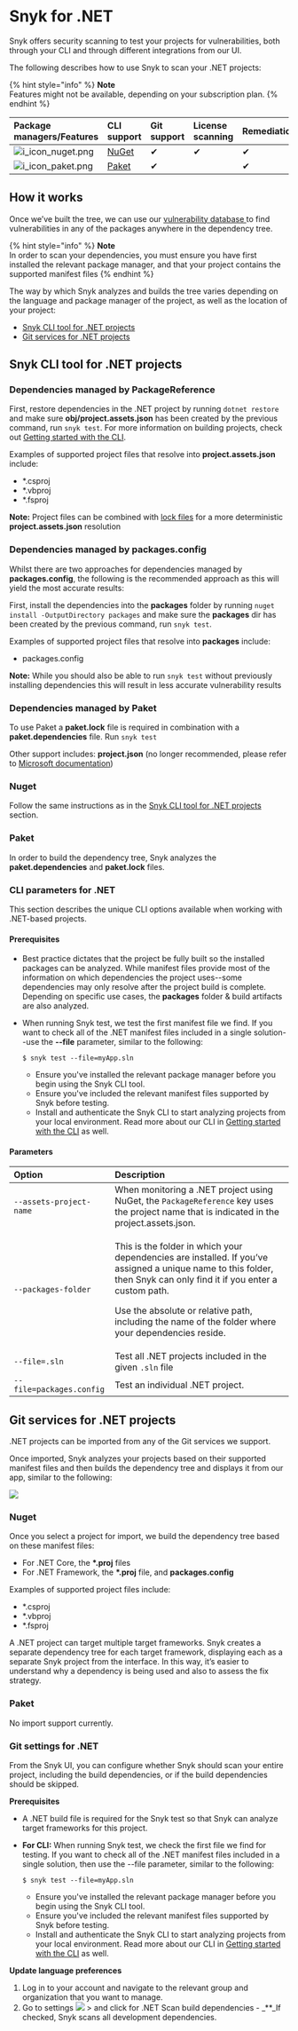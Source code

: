 # Snyk for .NET

Snyk offers security scanning to test your projects for vulnerabilities, both through your CLI and through different integrations from our UI.

The following describes how to use Snyk to scan your .NET projects:

{% hint style="info" %}
**Note**  
Features might not be available, depending on your subscription plan.
{% endhint %}

| Package managers/Features | CLI support | Git support | License scanning | Remediation | Runtime monitoring |  |
| :--- | :--- | :--- | :--- | :--- | :--- | :--- |
| ![i\_icon\_nuget.png](../../../.gitbook/assets/uuid-b997ca27-61ff-f00b-941c-16bf3aa4a0e0-en.png) | [NuGet](https://www.nuget.org/) | ✔︎ | ✔︎ | ✔︎ |  |  |
| ![i\_icon\_paket.png](../../../.gitbook/assets/uuid-d8e44fe4-c0ea-e3ea-de3b-1e15e4a6b391-en.png) | [Paket](https://fsprojects.github.io/Paket/index.html) | ✔︎ |  | ✔︎ |  |  |

## **How it works**

Once we’ve built the tree, we can use our [vulnerability database ](https://snyk.io/vuln)to find vulnerabilities in any of the packages anywhere in the dependency tree.

{% hint style="info" %}
**Note**  
In order to scan your dependencies, you must ensure you have first installed the relevant package manager, and that your project contains the supported manifest files
{% endhint %}

The way by which Snyk analyzes and builds the tree varies depending on the language and package manager of the project, as well as the location of your project:

* [Snyk CLI tool for .NET projects](snyk-for-.net.md#snyk-cli-tool-for-net-projects)
* [Git services for .NET projects](snyk-for-.net.md#git-services-for-net-projects)

## Snyk CLI tool for .NET projects

### Dependencies managed by PackageReference

First, restore dependencies in the .NET project by running `dotnet restore` and make sure **obj/project.assets.json** has been created by the previous command, run `snyk test`. For more information on building projects, check out [Getting started with the CLI](https://docs.snyk.io/snyk-cli/guides-for-our-cli/getting-started-with-the-cli).

Examples of supported project files that resolve into **project.assets.json** include:

* \*.csproj 
* \*.vbproj
* \*.fsproj

**Note:** Project files can be combined with [lock files](https://docs.microsoft.com/en-us/nuget/consume-packages/package-references-in-project-files#locking-dependencies) for a more deterministic **project.assets.json** resolution

### Dependencies managed by packages.config

Whilst there are two approaches for dependencies managed by **packages.config**, the following is the recommended approach as this will yield the most accurate results:

First, install the dependencies into the **packages** folder by running `nuget install -OutputDirectory packages` and make sure the **packages** dir has been created by the previous command, run `snyk test`.

Examples of supported project files that resolve into **packages** include:

* packages.config

**Note:** While you should also be able to run `snyk test` without previously installing dependencies this will result in less accurate vulnerability results

### Dependencies managed by Paket

To use Paket a **paket.lock** file is required in combination with a **paket.dependencies** file. Run `snyk test`

Other support includes: **project.json** \(no longer recommended, please refer to [Microsoft documentation](https://docs.microsoft.com/en-us/nuget/archive/project-json)\)

### Nuget

Follow the same instructions as in the [Snyk CLI tool for .NET projects](snyk-for-.net.md#snyk-cli-tool-for-net-projects) section.

### Paket

In order to build the dependency tree, Snyk analyzes the **paket.dependencies** and **paket.lock** files.

### **CLI parameters for .NET**

This section describes the unique CLI options available when working with .NET-based projects.

#### **Prerequisites**

* Best practice dictates that the project be fully built so the installed packages can be analyzed. While manifest files provide most of the information on which dependencies the project uses--some dependencies may only resolve after the project build is complete. Depending on specific use cases, the **packages** folder & build artifacts are also analyzed.
* When running Snyk test, we test the first manifest file we find. If you want to check all of the .NET manifest files included in a single solution--use the **--file** parameter, similar to the following:

  ```text
  $ snyk test --file=myApp.sln
  ```

  * Ensure you've installed the relevant package manager before you begin using the Snyk CLI tool.
  * Ensure you've included the relevant manifest files supported by Snyk before testing.
  * Install and authenticate the Snyk CLI to start analyzing projects from your local environment. Read more about our CLI in [Getting started with the CLI](https://support.snyk.io/hc/articles/360003812458#UUID-6d3e2b39-daa0-f2f1-19d2-b9107b678c81) as well.

#### **Parameters**

<table>
  <thead>
    <tr>
      <th style="text-align:left">Option</th>
      <th style="text-align:left">Description</th>
    </tr>
  </thead>
  <tbody>
    <tr>
      <td style="text-align:left"><code>--assets-project-name</code>
      </td>
      <td style="text-align:left">When monitoring a .NET project using NuGet, the <code>PackageReference</code> key
        uses the project name that is indicated in the project.assets.json.</td>
    </tr>
    <tr>
      <td style="text-align:left"><code>--packages-folder</code>
      </td>
      <td style="text-align:left">
        <p>This is the folder in which your dependencies are installed. If you&#x2019;ve
          assigned a unique name to this folder, then Snyk can only find it if you
          enter a custom path.</p>
        <p>Use the absolute or relative path, including the name of the folder where
          your dependencies reside.</p>
      </td>
    </tr>
    <tr>
      <td style="text-align:left"><code>--file=.sln</code>
      </td>
      <td style="text-align:left">Test all .NET projects included in the given <code>.sln</code> file</td>
    </tr>
    <tr>
      <td style="text-align:left"><code>--file=packages.config</code>
      </td>
      <td style="text-align:left">Test an individual .NET project.</td>
    </tr>
  </tbody>
</table>

## Git services for .NET projects

.NET projects can be imported from any of the Git services we support.

Once imported, Snyk analyzes your projects based on their supported manifest files and then builds the dependency tree and displays it from our app, similar to the following:

![](../../../.gitbook/assets/uuid-c995621c-85c8-c79f-accd-f014e2293921-en.png)

### **Nuget**

Once you select a project for import, we build the dependency tree based on these manifest files:

* For .NET Core, the **\*.proj** files 
* For .NET Framework, the **\*.proj** file, and **packages.config** 

Examples of supported project files include:

* \*.csproj 
* \*.vbproj
* \*.fsproj

A .NET project can target multiple target frameworks. Snyk creates a separate dependency tree for each target framework, displaying each as a separate Snyk project from the interface. In this way, it’s easier to understand why a dependency is being used and also to assess the fix strategy.

### **Paket**

No import support currently.

### **Git settings for .NET**

From the Snyk UI, you can configure whether Snyk should scan your entire project, including the build dependencies, or if the build dependencies should be skipped.

**Prerequisites**

* A .NET build file is required for the Snyk test so that Snyk can analyze target frameworks for this project.
* **For CLI:** When running Snyk test, we check the first file we find for testing. If you want to check all of the .NET manifest files included in a single solution, then use the --file parameter, similar to the following:

  ```text
  $ snyk test --file=myApp.sln
  ```

  * Ensure you've installed the relevant package manager before you begin using the Snyk CLI tool.
  * Ensure you've included the relevant manifest files supported by Snyk before testing.
  * Install and authenticate the Snyk CLI to start analyzing projects from your local environment. Read more about our CLI in [Getting started with the CLI](https://support.snyk.io/hc/articles/360003812458#UUID-6d3e2b39-daa0-f2f1-19d2-b9107b678c81) as well.

**Update language preferences**

1. Log in to your account and navigate to the relevant group and organization that you want to manage.
2. Go to settings ![](../../../.gitbook/assets/cog_icon.png) &gt; and click for .NET Scan build dependencies - \_\*\*\_If checked, Snyk scans all development dependencies.

